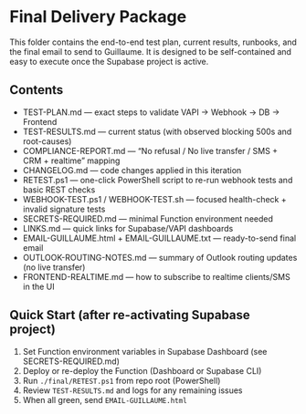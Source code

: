 # Final Delivery Package

This folder contains the end-to-end test plan, current results, runbooks, and the final email to send to Guillaume. It is designed to be self-contained and easy to execute once the Supabase project is active.

## Contents

- TEST-PLAN.md — exact steps to validate VAPI → Webhook → DB → Frontend
- TEST-RESULTS.md — current status (with observed blocking 500s and root-causes)
- COMPLIANCE-REPORT.md — “No refusal / No live transfer / SMS + CRM + realtime” mapping
- CHANGELOG.md — code changes applied in this iteration
- RETEST.ps1 — one-click PowerShell script to re-run webhook tests and basic REST checks
- WEBHOOK-TEST.ps1 / WEBHOOK-TEST.sh — focused health-check + invalid signature tests
- SECRETS-REQUIRED.md — minimal Function environment needed
- LINKS.md — quick links for Supabase/VAPI dashboards
- EMAIL-GUILLAUME.html + EMAIL-GUILLAUME.txt — ready-to-send final email
- OUTLOOK-ROUTING-NOTES.md — summary of Outlook routing updates (no live transfer)
- FRONTEND-REALTIME.md — how to subscribe to realtime clients/SMS in the UI

## Quick Start (after re-activating Supabase project)

1. Set Function environment variables in Supabase Dashboard (see SECRETS-REQUIRED.md)
2. Deploy or re-deploy the Function (Dashboard or Supabase CLI)
3. Run `./final/RETEST.ps1` from repo root (PowerShell)
4. Review `TEST-RESULTS.md` and logs for any remaining issues
5. When all green, send `EMAIL-GUILLAUME.html`

